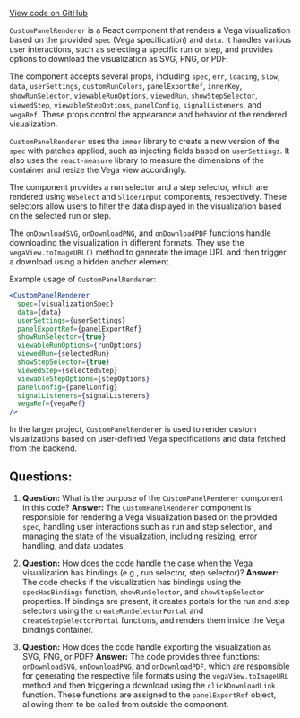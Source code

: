 [View code on GitHub](https://github.com/wandb/weave/weave-js/src/common/components/Vega3/CustomPanelRenderer.tsx)

`CustomPanelRenderer` is a React component that renders a Vega visualization based on the provided `spec` (Vega specification) and `data`. It handles various user interactions, such as selecting a specific run or step, and provides options to download the visualization as SVG, PNG, or PDF.

The component accepts several props, including `spec`, `err`, `loading`, `slow`, `data`, `userSettings`, `customRunColors`, `panelExportRef`, `innerKey`, `showRunSelector`, `viewableRunOptions`, `viewedRun`, `showStepSelector`, `viewedStep`, `viewableStepOptions`, `panelConfig`, `signalListeners`, and `vegaRef`. These props control the appearance and behavior of the rendered visualization.

`CustomPanelRenderer` uses the `immer` library to create a new version of the `spec` with patches applied, such as injecting fields based on `userSettings`. It also uses the `react-measure` library to measure the dimensions of the container and resize the Vega view accordingly.

The component provides a run selector and a step selector, which are rendered using `WBSelect` and `SliderInput` components, respectively. These selectors allow users to filter the data displayed in the visualization based on the selected run or step.

The `onDownloadSVG`, `onDownloadPNG`, and `onDownloadPDF` functions handle downloading the visualization in different formats. They use the `vegaView.toImageURL()` method to generate the image URL and then trigger a download using a hidden anchor element.

Example usage of `CustomPanelRenderer`:

```jsx
<CustomPanelRenderer
  spec={visualizationSpec}
  data={data}
  userSettings={userSettings}
  panelExportRef={panelExportRef}
  showRunSelector={true}
  viewableRunOptions={runOptions}
  viewedRun={selectedRun}
  showStepSelector={true}
  viewedStep={selectedStep}
  viewableStepOptions={stepOptions}
  panelConfig={panelConfig}
  signalListeners={signalListeners}
  vegaRef={vegaRef}
/>
```

In the larger project, `CustomPanelRenderer` is used to render custom visualizations based on user-defined Vega specifications and data fetched from the backend.
## Questions: 
 1. **Question:** What is the purpose of the `CustomPanelRenderer` component in this code?
   **Answer:** The `CustomPanelRenderer` component is responsible for rendering a Vega visualization based on the provided `spec`, handling user interactions such as run and step selection, and managing the state of the visualization, including resizing, error handling, and data updates.

2. **Question:** How does the code handle the case when the Vega visualization has bindings (e.g., run selector, step selector)?
   **Answer:** The code checks if the visualization has bindings using the `specHasBindings` function, `showRunSelector`, and `showStepSelector` properties. If bindings are present, it creates portals for the run and step selectors using the `createRunSelectorPortal` and `createStepSelectorPortal` functions, and renders them inside the Vega bindings container.

3. **Question:** How does the code handle exporting the visualization as SVG, PNG, or PDF?
   **Answer:** The code provides three functions: `onDownloadSVG`, `onDownloadPNG`, and `onDownloadPDF`, which are responsible for generating the respective file formats using the `vegaView.toImageURL` method and then triggering a download using the `clickDownloadLink` function. These functions are assigned to the `panelExportRef` object, allowing them to be called from outside the component.